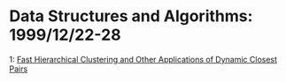 # Data Structures and Algorithms: 1999/12/22-28  
1: [Fast Hierarchical Clustering and Other Applications of Dynamic Closest  Pairs](https://doi.org/10.48550/arXiv.cs/9912014)  
